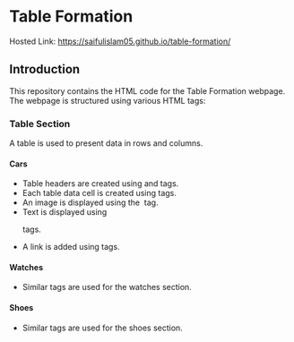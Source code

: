 # Table Formation

Hosted Link: https://saifulislam05.github.io/table-formation/

## Introduction

This repository contains the HTML code for the Table Formation webpage. The webpage is structured using various HTML tags:

### Table Section

A table is used to present data in rows and columns.

#### Cars

- Table headers are created using <thead> and <tr> tags.
- Each table data cell is created using <td> tags.
- An image is displayed using the <img> tag.
- Text is displayed using <p> tags.
- A link is added using <a> tags.

#### Watches

- Similar tags are used for the watches section.

#### Shoes

- Similar tags are used for the shoes section.
